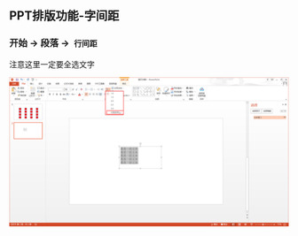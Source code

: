 ## PPT排版功能-字间距

### 开始 -> 段落 ->` 行间距`

注意这里一定要全选文字

![image-20201127222858697](https://raw.githubusercontent.com/huxiaoning/img/master/20201127222900.png)